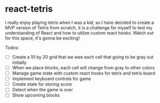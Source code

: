 # react-tetris

I really enjoy playing tetris when I was a kid, so I have decided to create a MVP version of Tetris from scratch, it is a challenge for myself to test my understanding of React and how to utilize custom react hooks. Watch out for this space, it's gonna be exciting!

Todos:

- [ ] Create a 10 by 20 grid that we wee each cell that going to be gray out initially
- [ ] When we place blocks, each cell will change from gray to other colors
- [ ] Manage game state with custom react hooks for tetris and tetris board
- [ ] Implement keyboard controls for game
- [ ] Create state for storing score
- [ ] Detect when the game is over
- [ ] Show upcoming blocks
